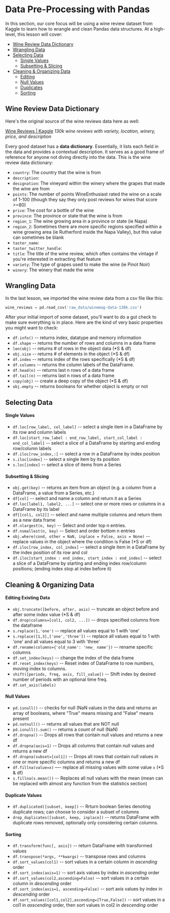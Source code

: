 <!---
{"next": "Topics/eda.md","title": "Data Pre-Processing with Pandas"}
-->

# Data Pre-Processing with Pandas

In this section, our core focus will be using a wine review dataset from Kaggle to learn how to wrangle and clean Pandas data structures. At a high-level, this lesson will cover:

* [Wine Review Data Dictionary](preprocessing.md#wine-review-data-dictionary)
* [Wrangling Data](preprocessing.md#wrangling-data)
* [Selecting Data](preprocessing.md#selecting-data)
	* [Single Values](preprocessing.md#single-values)
	* [Subsetting & Slicing](preprocessing.md#subsetting--slicing)
* [Cleaning & Organizing Data](preprocessing.md#cleaning--organizing-data)
	* [Editing](preprocessing.md#editing)
	* [Null Values](preprocessing.md#null-values)
	* [Duplicates](preprocessing.md#duplicates)
	* [Sorting](preprocessing.md#sorting)

## Wine Review Data Dictionary

Here's the original source of the wine reviews data here as well:

[Wine Reviews | Kaggle](https://www.kaggle.com/zynicide/wine-reviews/)
*130k wine reviews with variety, location, winery, price, and description* 

Every good dataset has a **data dictionary**. Essentially, it lists each field in the data and provides a contextual description. It serves as a good frame of reference for anyone not diving directly into the data. This is the wine review data dictionary:

* `country`: The country that the wine is from
* `description`:
* `designation`: The vineyard within the winery where the grapes that made the wine are from
* `points`: The number of points WineEnthusiast rated the wine on a scale of 1-100 (though they say they only post reviews for wines that score >=80)
* `price`: The cost for a bottle of the wine
* `province`: The province or state that the wine is from
* `region_1`: The wine growing area in a province or state (ie Napa)
* `region_2`: Sometimes there are more specific regions specified within a wine growing area (ie Rutherford inside the Napa Valley), but this value can sometimes be blank
* `taster_name`: 
* `taster_twitter_handle`: 
* `title`: The title of the wine review, which often contains the vintage if you're interested in extracting that feature
* `variety`: The type of grapes used to make the wine (ie Pinot Noir)
* `winery`: The winery that made the wine

## Wrangling Data

In the last lesson, we imported the wine review data from a csv file like this:

```python
wine_reviews = pd.read_csv('raw_data/winemag-data-130k.csv')
```

After your initial import of some dataset, you'll want to do a gut check to make sure everything is in place. Here are the kind of very basic properties you might want to check:

* `df.info()` -- returns index, datatype and memory information
* `df.shape` -- returns the number of rows and columns in a data frame
* `len(obj)` -- returns # of rows in the object data (*S & df)
* `obj.size` -- returns # of elements in the object (*S & df)
* `df.index` -- returns index of the rows specifically (*S & df)
* `df.columns` -- returns the column labels of the DataFrame.
* `df.head(n)` -- returns last n rows of a data frame
* `df.tail(n)` -- returns last n rows of a data frame
* `copy(obj)` -- create a deep copy of the object (*S & df)
* `obj.empty` -- returns booleans for whether object is empty or not

## Selecting Data

#### Single Values

* `df.loc[row_label, col_label]` -- select a single item in a DataFrame by its row and column labels
* `df.loc[start_row_label : end_row_label, start_col_label : end_col_label]` -- select a slice of a DataFrame by starting and ending row/column labels
* `df.iloc[row_index,:]` -- select a row in a DataFrame by index position
* `s.iloc[index]` -- select a single item by its position
* `s.loc[index]` -- select a slice of items from a Series

#### Subsetting & Slicing

* `obj.get(key)` -- returns an item from an object (e.g. a column from a DataFrame, a value from a Series, etc.)
* `df[col]` -- select and name a column and return it as a Series
* `df.loc[label1, label2, ...]` -- select one or more rows or columns in a DataFrame by its label
* `df[[col1, col2]]` -- select and name multiple columns and return them as a new data frame
* `df.nlargest(n, key)` -- Select and order top n entries.
* `df.nsmallest(n, key)` -- Select and order bottom n entries
* `obj.where(cond, other = NaN, inplace = False, axis = None)` -- replace values in the object where the condition is False (*S or df)
* `df.iloc[row_index, col_index]` -- select a single item in a DataFrame by the index position of its row and col
* `df.iloc[start_index : end_index, start_index : end_index]` -- select a slice of a DataFrame by starting and ending index row/column positions; (ending index stop at index before it)

## Cleaning & Organizing Data

#### Editing Existing Data

* `obj.truncate([before, after, axis)` -- truncate an object before and after some index value (*S & df)
* `df.drop(columns=[col1, col2, ...])` -- drops specified columns from the dataframe
* `s.replace(1,'one')` -- replace all values equal to 1 with 'one'
* `s.replace([1,3],['one','three'])` -- replace all values equal to 1 with 'one' and all values equal to 3 with 'three'
* `df.rename(columns={'old_name': 'new_ name'})` -- rename specific columns
* `df.set_index(keys)` -- change the index of the data frame
* `df.reset_index(keys)` -- Reset index of DataFrame to row numbers, moving
index to columns.
* `shift([periods, freq, axis, fill_value])` -- Shift index by desired number of periods with an optional time freq.
* `df.set_axis(labels)`

#### Null Values

* `pd.isnull()` -- checks for null (NaN values in the data and returns an array of booleans, where "True" means missing and "False" means present
* `pd.notnull()` -- returns all values that are NOT null
* `pd.isnull().sum()` -- returns a count of null (NaN)
* `df.dropna()` -- Drops all rows that contain null values and returns a new df
* `df.dropna(axis=1)` -- Drops all columns that contain null values and returns a new df
* `df.dropna(subset=[col1])` -- Drops all rows that contain null values in one or more specific columns and returns a new df
* `df.fillna(value=x)` —- replace all missing values with some value `x` (*S & df)
* `s.fillna(s.mean())` -- Replaces all null values with the mean (mean can be replaced with almost any function from the statistics section)

#### Duplicate Values

* `df.duplicated([subset, keep])` -- Rrturn boolean Series denoting duplicate rows; can choose to consider a subset of columns
* `drop_duplicates([subset, keep, inplace])` -- returns DataFrame with duplicate rows removed, optionally only considering certain columns.

#### Sorting

* `df.transform(func[, axis])` -- return DataFrame with transformed values
* `df.transpose(*args, **kwargs)` -- transpose rows and columns
* `df.sort_values(col1)` -- sort values in a certain column in *ascending* order
* `df.sort_index(axis=1)` -- sort axis values by index in *ascending* order
* `df.sort_values(col2,ascending=False)` -- sort values in a certain column in *descending* order
* `df.sort_index(axis=1, ascending=False)` -- sort axis values by index in *descending* order
* `df.sort_values([col1,col2],ascending=[True,False])` -- sort values in a col1 in *asscending* order, then sort values in col2 in *descending* order


